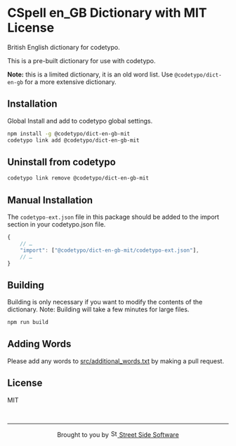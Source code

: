 # CSpell en_GB Dictionary with MIT License

British English dictionary for codetypo.

This is a pre-built dictionary for use with codetypo.

**Note:** this is a limited dictionary, it is an old word list. Use `@codetypo/dict-en-gb` for a more extensive dictionary.

## Installation

Global Install and add to codetypo global settings.

```sh
npm install -g @codetypo/dict-en-gb-mit
codetypo link add @codetypo/dict-en-gb-mit
```

## Uninstall from codetypo

```sh
codetypo link remove @codetypo/dict-en-gb-mit
```

## Manual Installation

The `codetypo-ext.json` file in this package should be added to the import section in your codetypo.json file.

```javascript
{
    // …
    "import": ["@codetypo/dict-en-gb-mit/codetypo-ext.json"],
    // …
}
```

## Building

Building is only necessary if you want to modify the contents of the dictionary. Note: Building will take a few minutes for large files.

```sh
npm run build
```

## Adding Words

Please add any words to [src/additional_words.txt](https://github.com/khulnasoft/codetypo-dicts/blob/main/dictionaries/en_GB-MIT/src/additional_words.txt) by making a pull request.

## License

MIT

<!--- @@inject: ../../static/footer.md --->

<br/>

---

<p align="center">
Brought to you by <a href="https://khulnasoft.com" title="Street Side Software">
<img width="16" alt="Street Side Software Logo" src="https://i.imgur.com/CyduuVY.png" /> Street Side Software
</a>
</p>

<!--- @@inject-end: ../../static/footer.md --->
